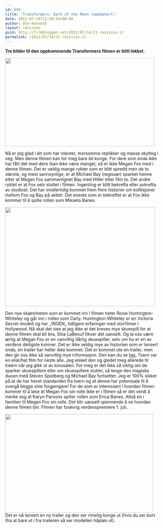 ```yaml
---
id: 699
title: 'Transformers: Dark of the Moon (oppdatert)'
date: 2011-07-14T12:58:54+00:00
author: Ole-Kenneth
layout: revision
guid: http://filmbloggen.net/2011/07/14/21-revision-2/
permalink: /2011/07/14/21-revision-2/
---
```

**Tre bilder til den oppkommende Transformers filmen er blitt lekket.** 

[<img class="alignnone size-medium wp-image-22" src="http://filmbloggen.net/wp-content/uploads//2011/04/hr_transformers-_dark_of_the_moon_7.jpg?w=300" alt="" width="486" height="288" />](http://filmbloggen.net/wp-content/uploads//2011/04/hr_transformers-_dark_of_the_moon_7.jpg)

Nå er jeg glad i alt som har roboter, morsomme replikker og masse skyting i seg. Men denne filmen kan for meg bare bli konge. For dere som enda ikke har fått det med dere (kan ikke være mange), så er ikke Megan Fox med i denne filmen. Det er veldig mange rykter som er blitt spredd men de to største, og mest sannsynlige, er at Michael Bay (regissør) sparket henne etter at Megan Fox sammenlignet Bay med Hitler etter film to. Det andre ryktet er at Fox selv sluttet i filmen. Ingenting er blitt bekrefta eller avkrefta av studioet. Det har imidlertidig kommet frem flere historier om kolllisjoner mellom Fox og Bay på settet. Det eneste som er bekreftet er at Fox ikke kommer til å spille rollen som Mikaela Banes.

[<img class="alignnone size-medium wp-image-23" src="http://filmbloggen.net/wp-content/uploads//2011/04/hr_transformers-_dark_of_the_moon_8.jpg?w=300" alt="" width="488" height="323" />](http://filmbloggen.net/wp-content/uploads//2011/04/hr_transformers-_dark_of_the_moon_8.jpg)

Den nye skjønnheten som er kommet inn i filmen heter Rosie Huntington-Whiteley og går inn i rollen som Carly. Huntington-Whiteley er en Victoria Secret-modell og har \_INGEN\_ tidligere erfaringer med storfilmer i Hollywood. Nå skal det sies at jeg ikke at det kreves mye skuespill for at denne filmen skal bli bra, Shia LaBeouf fikser det uansett. Og la oss være ærlig at Megan Fox er en vanvittig dårlig skuespiller, selv om hu er en av verdens deiligste kvinner. Det er ikke veldig mye av historien som er lansert enda, en trailer har heller ikke kommet. Det er kommet ute en trailer, men den gir oss ikke så vanvittig mye informasjon. Den kan du se [her.](http://www.youtube.com/watch?v=3H8bnKdf654) Toern var en elsk/hat film for neste alle. Jeg elsket den og gledet meg allerede til treern når jeg gikk ut av kinosalen. For meg er det ikke så viktig om de sparker skuespillere eller om skuespillere slutter, så lenge den magiske duoen med Steven Spielberg og Michael Bay fortsetter. Jeg er 100% sikker på at de har hevet standarden fra toern og at denne har potensiale til å overgå begge sine forgjengere! For de som er interessert i hvordan filmen kommer til å løse at Megan Fox sin rolle ikke er i filmen så er det verdt å merke seg at Karyn Parsons spiller rollen som Erica Banes. Altså en i familien til Megan Fox sin rolle. Det blir uansett spennende å se hvordan denne filmen blir. Filmen har forøvrig verdenspremiere 1. juli..

[<img class="alignnone size-medium wp-image-24" src="http://filmbloggen.net/wp-content/uploads//2011/04/transformers-dark-of-the-moon-9.jpg?w=300" alt="" width="482" height="321" />](http://filmbloggen.net/wp-content/uploads//2011/04/transformers-dark-of-the-moon-9.jpg)  
Det er nå lansert en ny trailer og den ser rimelig konge ut (hvis du ser bort ifra at bare ut i fra traileren så ser modellen håpløs ut).

<div class="video-shortcode">
</div>